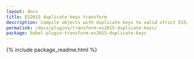 ```yaml
---
layout: docs
title: ES2015 duplicate keys transform
description: Compile objects with duplicate keys to valid strict ES5.
permalink: /docs/plugins/transform-es2015-duplicate-keys/
package: babel-plugin-transform-es2015-duplicate-keys
---
```


{% include package_readme.html %}

